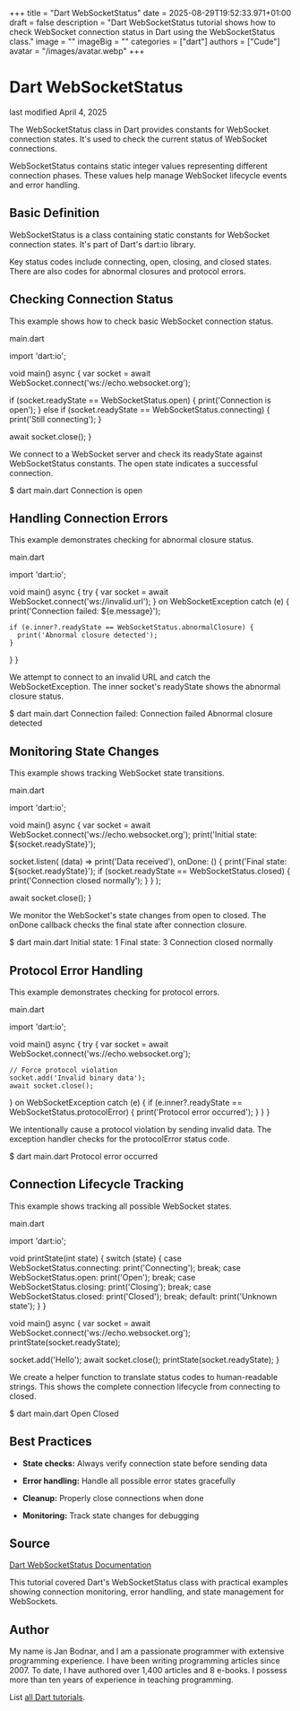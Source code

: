 +++
title = "Dart WebSocketStatus"
date = 2025-08-29T19:52:33.971+01:00
draft = false
description = "Dart WebSocketStatus tutorial shows how to check WebSocket connection status in Dart using the WebSocketStatus class."
image = ""
imageBig = ""
categories = ["dart"]
authors = ["Cude"]
avatar = "/images/avatar.webp"
+++

# Dart WebSocketStatus

last modified April 4, 2025

The WebSocketStatus class in Dart provides constants for WebSocket
connection states. It's used to check the current status of WebSocket
connections.

WebSocketStatus contains static integer values representing different connection
phases. These values help manage WebSocket lifecycle events and error handling.

## Basic Definition

WebSocketStatus is a class containing static constants for WebSocket
connection states. It's part of Dart's dart:io library.

Key status codes include connecting, open, closing, and closed states. There are
also codes for abnormal closures and protocol errors.

## Checking Connection Status

This example shows how to check basic WebSocket connection status.

main.dart
  

import 'dart:io';

void main() async {
  var socket = await WebSocket.connect('ws://echo.websocket.org');
  
  if (socket.readyState == WebSocketStatus.open) {
    print('Connection is open');
  } else if (socket.readyState == WebSocketStatus.connecting) {
    print('Still connecting');
  }
  
  await socket.close();
}

We connect to a WebSocket server and check its readyState against WebSocketStatus
constants. The open state indicates a successful connection.

$ dart main.dart
Connection is open

## Handling Connection Errors

This example demonstrates checking for abnormal closure status.

main.dart
  

import 'dart:io';

void main() async {
  try {
    var socket = await WebSocket.connect('ws://invalid.url');
  } on WebSocketException catch (e) {
    print('Connection failed: ${e.message}');
    
    if (e.inner?.readyState == WebSocketStatus.abnormalClosure) {
      print('Abnormal closure detected');
    }
  }
}

We attempt to connect to an invalid URL and catch the WebSocketException. The
inner socket's readyState shows the abnormal closure status.

$ dart main.dart
Connection failed: Connection failed
Abnormal closure detected

## Monitoring State Changes

This example shows tracking WebSocket state transitions.

main.dart
  

import 'dart:io';

void main() async {
  var socket = await WebSocket.connect('ws://echo.websocket.org');
  print('Initial state: ${socket.readyState}');
  
  socket.listen(
    (data) =&gt; print('Data received'),
    onDone: () {
      print('Final state: ${socket.readyState}');
      if (socket.readyState == WebSocketStatus.closed) {
        print('Connection closed normally');
      }
    }
  );
  
  await socket.close();
}

We monitor the WebSocket's state changes from open to closed. The onDone callback
checks the final state after connection closure.

$ dart main.dart
Initial state: 1
Final state: 3
Connection closed normally

## Protocol Error Handling

This example demonstrates checking for protocol errors.

main.dart
  

import 'dart:io';

void main() async {
  try {
    var socket = await WebSocket.connect('ws://echo.websocket.org');
    
    // Force protocol violation
    socket.add('Invalid binary data');
    await socket.close();
  } on WebSocketException catch (e) {
    if (e.inner?.readyState == WebSocketStatus.protocolError) {
      print('Protocol error occurred');
    }
  }
}

We intentionally cause a protocol violation by sending invalid data. The exception
handler checks for the protocolError status code.

$ dart main.dart
Protocol error occurred

## Connection Lifecycle Tracking

This example shows tracking all possible WebSocket states.

main.dart
  

import 'dart:io';

void printState(int state) {
  switch (state) {
    case WebSocketStatus.connecting:
      print('Connecting');
      break;
    case WebSocketStatus.open:
      print('Open');
      break;
    case WebSocketStatus.closing:
      print('Closing');
      break;
    case WebSocketStatus.closed:
      print('Closed');
      break;
    default:
      print('Unknown state');
  }
}

void main() async {
  var socket = await WebSocket.connect('ws://echo.websocket.org');
  printState(socket.readyState);
  
  socket.add('Hello');
  await socket.close();
  printState(socket.readyState);
}

We create a helper function to translate status codes to human-readable strings.
This shows the complete connection lifecycle from connecting to closed.

$ dart main.dart
Open
Closed

## Best Practices

- **State checks:** Always verify connection state before sending data

- **Error handling:** Handle all possible error states gracefully

- **Cleanup:** Properly close connections when done

- **Monitoring:** Track state changes for debugging

## Source

[Dart WebSocketStatus Documentation](https://api.dart.dev/stable/dart-io/WebSocketStatus-class.html)

This tutorial covered Dart's WebSocketStatus class with practical examples showing
connection monitoring, error handling, and state management for WebSockets.

## Author

My name is Jan Bodnar, and I am a passionate programmer with extensive
programming experience. I have been writing programming articles since 2007.
To date, I have authored over 1,400 articles and 8 e-books. I possess more
than ten years of experience in teaching programming.

List [all Dart tutorials](/dart/).